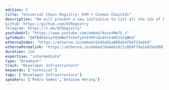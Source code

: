 ```yaml
---
edition: 5
title: "Universal Chain Registry: EVM + Cosmos ChainIds"
description: "We will present a new initiative to list all the ids of EVM and Cosmos-based chains. We will also speak about the ongoing work to provide a standardization of the chainId format and data structures to represent multi-interface blockchains information.
Github: https://github.com/UCRegistry
Telegram: https://t.me/UCRegistry"
youtubeUrl: "https://www.youtube.com/embed/4oie4MmfG_s"
ipfsHash: "QmfB4XdzvyYQSHWetTe5eTyet6YKPcQx4VvtaM3152qNKa"
ethernaIndex: "https://etherna.io/embed/6345ab5a080a54f6d733eb5d"
ethernaPermalink: "https://etherna.io/embed/da4e61d11c8b9ff4a1e02b4308132dc80e48c355a30f571f483dd45c693e6831"
duration: 226
expertise: "intermediate"
type: "Breakout"
track: "Developer Infrastructure"
keywords: ['technical']
tags: ['Developer Infrastructure']
speakers: ['Pedro Gomes','Antoine Herzog']
---
```

